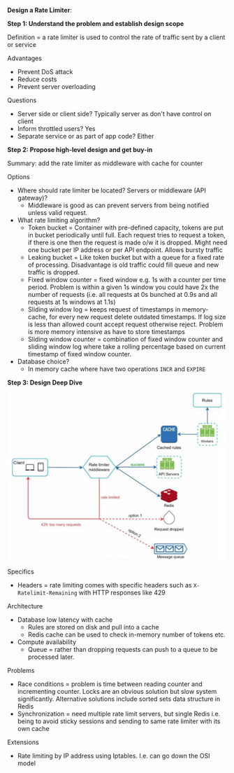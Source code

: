 **Design a Rate Limiter**:

**Step 1: Understand the problem and establish design scope**

Definition = a rate limiter is used to control the rate of traffic sent by a client or service

Advantages
* Prevent DoS attack
* Reduce costs
* Prevent server overloading

Questions
* Server side or client side? Typically server as don't have control on client
* Inform throttled users? Yes
* Separate service or as part of app code? Either

**Step 2: Propose high-level design and get buy-in**

Summary: add the rate limiter as middleware with cache for counter

Options
* Where should rate limiter be located? Servers or middleware (API gateway)?
    * Middleware is good as can prevent servers from being notified unless valid request.
* What rate limiting algorithm?
    * Token bucket = Container with pre-defined capacity, tokens are put in bucket periodically until full. Each request tries to request a token, if there is one then the request is made o/w it is dropped. Might need one bucket per IP address or per API endpoint. Allows bursty traffic
    * Leaking bucket = Like token bucket but with a queue for a fixed rate of processing. Disadvantage is old traffic could fill queue and new traffic is dropped.
    * Fixed window counter = fixed window e.g. 1s with a counter per time period. Problem is within a given 1s window you could have 2x the number of requests (i.e. all requests at 0s bunched at 0.9s and all requests at 1s windows at 1.1s)
    * Sliding window log = keeps request of timestamps in memory-cache, for every new request delete outdated timestamps. If log size is less than allowed count accept request otherwise reject. Problem is more memory intensive as have to store timestamps
    * Sliding window counter = combination of fixed window counter and sliding window log where take a rolling percentage based on current timestamp of fixed window counter.
* Database choice?
    * In memory cache where have two operations `INCR` and `EXPIRE`

**Step 3: Design Deep Dive**

![image info](./../../../images/rate_limiter.png)

Specifics
* Headers = rate limiting comes with specific headers such as `X-Ratelimit-Remaining` with HTTP responses like 429

Architecture
* Database low latency with cache
    * Rules are stored on disk and pull into a cache
    * Redis cache can be used to check in-memory number of tokens etc.
* Compute availability
    * Queue = rather than dropping requests can push to a queue to be processed later.

Problems
* Race conditions = problem is time between reading counter and incrementing counter. Locks are an obvious solution but slow system significantly. Alternative solutions include sorted sets data structure in Redis
* Synchronization = need multiple rate limit servers, but single Redis i.e. being to avoid sticky sessions and sending to same rate limiter with its own cache

Extensions
* Rate limiting by IP address using Iptables. I.e. can go down the OSI model